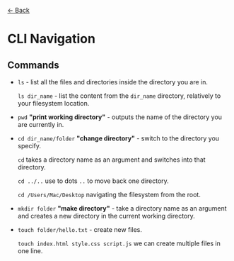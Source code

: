 [&larr; Back](./README.md)

# CLI Navigation

## Commands

- `ls` - list all the files and directories inside the directory you are in.

  `ls dir_name` - list the content from the `dir_name` directory, relatively to your filesystem location.

- `pwd` **"print working directory"** - outputs the name of the directory you are currently in.

- `cd dir_name/folder` **"change directory"** - switch to the directory you specify.

  `cd` takes a directory name as an argument and switches into that directory.

  `cd ../..` use to dots `..` to move back one directory.

  `cd /Users/Mac/Desktop` navigating the filesystem from the root.

- `mkdir folder` **"make directory"** - take a directory name as an argument and creates a new directory in the current working directory.

- `touch folder/hello.txt` - create new files.

  `touch index.html style.css script.js` we can create multiple files in one line.

<br>
